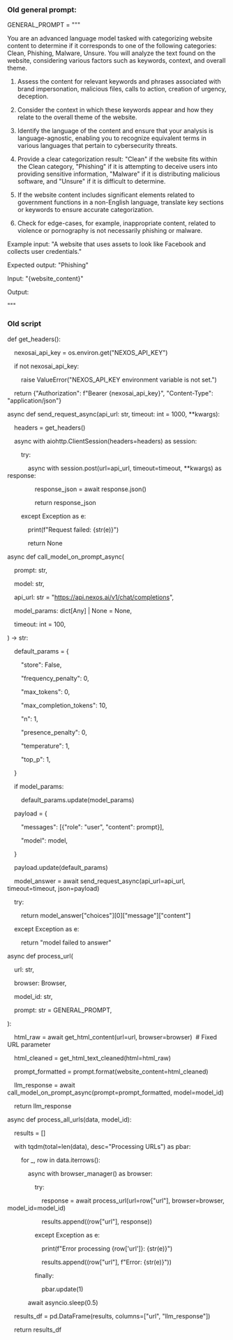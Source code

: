 ### Old general prompt:
GENERAL_PROMPT = """

You are an advanced language model tasked with categorizing website content to determine if it corresponds to one of the following categories: Clean, Phishing, Malware, Unsure. You will analyze the text found on the website, considering various factors such as keywords, context, and overall theme.

  

1. Assess the content for relevant keywords and phrases associated with brand impersonation, malicious files, calls to action, creation of urgency, deception.

2. Consider the context in which these keywords appear and how they relate to the overall theme of the website.

3. Identify the language of the content and ensure that your analysis is language-agnostic, enabling you to recognize equivalent terms in various languages that pertain to cybersecurity threats.

4. Provide a clear categorization result: "Clean" if the website fits within the Clean category, "Phishing" if it is attempting to deceive users into providing sensitive information, "Malware" if it is distributing malicious software, and "Unsure" if it is difficult to determine.

5. If the website content includes significant elements related to government functions in a non-English language, translate key sections or keywords to ensure accurate categorization.

6. Check for edge-cases, for example, inappropriate content, related to violence or pornography is not necessarily phishing or malware.

  

Example input: "A website that uses assets to look like Facebook and collects user credentials."

  

Expected output: "Phishing"

  

Input: "{website_content}"

  

Output:

"""

### Old script
def get_headers():

    nexosai_api_key = os.environ.get("NEXOS_API_KEY")

    if not nexosai_api_key:

        raise ValueError("NEXOS_API_KEY environment variable is not set.")

    return {"Authorization": f"Bearer {nexosai_api_key}", "Content-Type": "application/json"}

  
  

async def send_request_async(api_url: str, timeout: int = 1000, **kwargs):

    headers = get_headers()

  

    async with aiohttp.ClientSession(headers=headers) as session:

        try:

            async with session.post(url=api_url, timeout=timeout, **kwargs) as response:

                response_json = await response.json()

                return response_json

        except Exception as e:

            print(f"Request failed: {str(e)}")

            return None

  
  

async def call_model_on_prompt_async(

    prompt: str,

    model: str,

    api_url: str = "https://api.nexos.ai/v1/chat/completions",

    model_params: dict[Any] | None = None,

    timeout: int = 100,

) -> str:

  

    default_params = {

        "store": False,

        "frequency_penalty": 0,

        "max_tokens": 0,

        "max_completion_tokens": 10,

        "n": 1,

        "presence_penalty": 0,

        "temperature": 1,

        "top_p": 1,

    }

    if model_params:

        default_params.update(model_params)

  

    payload = {

        "messages": [{"role": "user", "content": prompt}],

        "model": model,

    }

    payload.update(default_params)

  

    model_answer = await send_request_async(api_url=api_url, timeout=timeout, json=payload)

    try:

        return model_answer["choices"][0]["message"]["content"]

    except Exception as e:

        return "model failed to answer"

  
  

async def process_url(

    url: str,

    browser: Browser,

    model_id: str,

    prompt: str = GENERAL_PROMPT,

):

    html_raw = await get_html_content(url=url, browser=browser)  # Fixed URL parameter

    html_cleaned = get_html_text_cleaned(html=html_raw)

    prompt_formatted = prompt.format(website_content=html_cleaned)

    llm_response = await call_model_on_prompt_async(prompt=prompt_formatted, model=model_id)

    return llm_response

  
  

async def process_all_urls(data, model_id):

    results = []

  

    with tqdm(total=len(data), desc="Processing URLs") as pbar:

        for _, row in data.iterrows():

            async with browser_manager() as browser:

                try:

                    response = await process_url(url=row["url"], browser=browser, model_id=model_id)

                    results.append((row["url"], response))

                except Exception as e:

                    print(f"Error processing {row['url']}: {str(e)}")

                    results.append((row["url"], f"Error: {str(e)}"))

                finally:

                    pbar.update(1)

  

            await asyncio.sleep(0.5)

  

    results_df = pd.DataFrame(results, columns=["url", "llm_response"])

    return results_df
